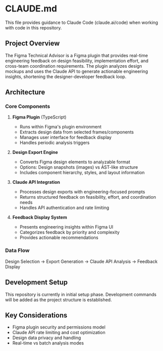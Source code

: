 # CLAUDE.md

This file provides guidance to Claude Code (claude.ai/code) when working with code in this repository.

## Project Overview

The Figma Technical Advisor is a Figma plugin that provides real-time engineering feedback on design feasibility, implementation effort, and cross-team coordination requirements. The plugin analyzes design mockups and uses the Claude API to generate actionable engineering insights, shortening the designer-developer feedback loop.

## Architecture

### Core Components

1. **Figma Plugin** (TypeScript)
   - Runs within Figma's plugin environment
   - Extracts design data from selected frames/components
   - Manages user interface for feedback display
   - Handles periodic analysis triggers

2. **Design Export Engine**
   - Converts Figma design elements to analyzable format
   - Options: Design snapshots (images) vs AST-like structure
   - Includes component hierarchy, styles, and layout information

3. **Claude API Integration**
   - Processes design exports with engineering-focused prompts
   - Returns structured feedback on feasibility, effort, and coordination needs
   - Handles API authentication and rate limiting

4. **Feedback Display System**
   - Presents engineering insights within Figma UI
   - Categorizes feedback by priority and complexity
   - Provides actionable recommendations

### Data Flow

Design Selection → Export Generation → Claude API Analysis → Feedback Display

## Development Setup

This repository is currently in initial setup phase. Development commands will be added as the project structure is established.

## Key Considerations

- Figma plugin security and permissions model
- Claude API rate limiting and cost optimization  
- Design data privacy and handling
- Real-time vs batch analysis modes